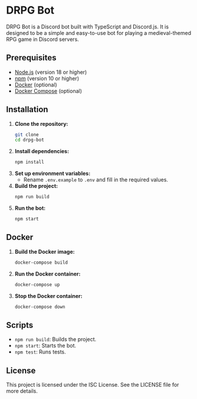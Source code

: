# DRPG Bot
DRPG Bot is a Discord bot built with TypeScript and Discord.js. It is designed to be a simple and easy-to-use bot for playing a medieval-themed RPG game in Discord servers.

## Prerequisites
- [Node.js](https://nodejs.org) (version 18 or higher)
- [npm](https://www.npmjs.com) (version 10 or higher)
- [Docker](https://www.docker.com) (optional)
- [Docker Compose](https://docs.docker.com/compose) (optional)

## Installation
1. **Clone the repository:**
   ```sh
   git clone
   cd drpg-bot
   ```
2. **Install dependencies:**
    ```sh
    npm install
    ```
3. **Set up environment variables:**
    - Rename `.env.example` to `.env` and fill in the required values.
4. **Build the project:**
    ```sh
    npm run build
    ```
5. **Run the bot:**
    ```sh
    npm start
    ```

## Docker
1. **Build the Docker image:**
    ```sh
    docker-compose build
    ```
2. **Run the Docker container:**
    ```sh
    docker-compose up
    ```
3. **Stop the Docker container:**
    ```sh
    docker-compose down
    ```
    
## Scripts
- `npm run build`: Builds the project.
- `npm start`: Starts the bot.
- `npm test`: Runs tests.

## License
This project is licensed under the ISC License. See the LICENSE file for more details.